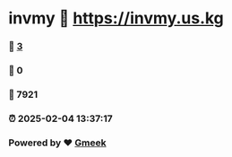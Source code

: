 # invmy :link: https://invmy.us.kg 
### :page_facing_up: [3](https://invmy.us.kg/tag.html) 
### :speech_balloon: 0 
### :hibiscus: 7921 
### :alarm_clock: 2025-02-04 13:37:17 
### Powered by :heart: [Gmeek](https://github.com/Meekdai/Gmeek)
